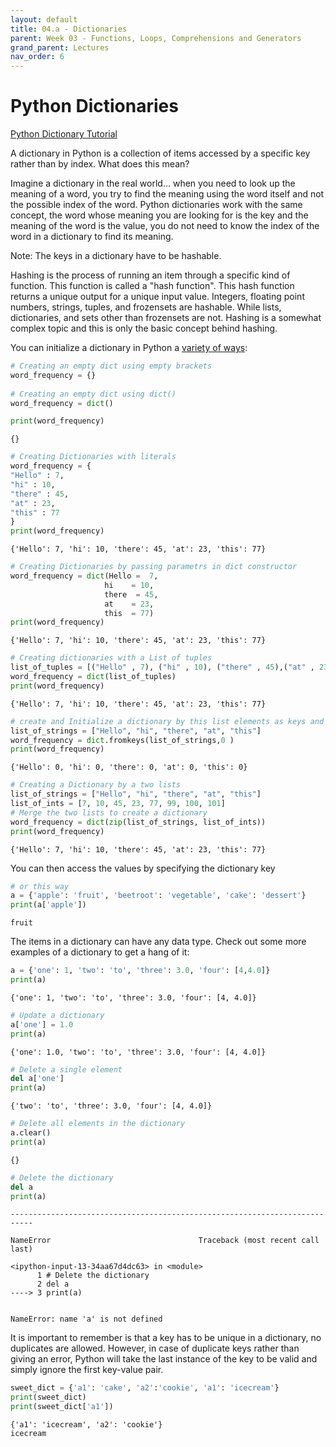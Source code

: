 ```yaml
---
layout: default
title: 04.a - Dictionaries
parent: Week 03 - Functions, Loops, Comprehensions and Generators
grand_parent: Lectures
nav_order: 6
---
```

# Python Dictionaries
[Python Dictionary Tutorial](https://www.datacamp.com/community/tutorials/python-dictionary-tutorial)

A dictionary in Python is a collection of items accessed by a specific key rather than by index. What does this mean?

Imagine a dictionary in the real world... when you need to look up the meaning of a word, you try to find the meaning using the word itself and not the possible index of the word. Python dictionaries work with the same concept, the word whose meaning you are looking for is the key and the meaning of the word is the value, you do not need to know the index of the word in a dictionary to find its meaning.

Note: The keys in a dictionary have to be hashable.

Hashing is the process of running an item through a specific kind of function. This function is called a "hash function". This hash function returns a unique output for a unique input value. Integers, floating point numbers, strings, tuples, and frozensets are hashable. While lists, dictionaries, and sets other than frozensets are not. Hashing is a somewhat complex topic and this is only the basic concept behind hashing.

You can initialize a dictionary in Python a [variety of ways](https://thispointer.com/python-6-different-ways-to-create-dictionaries/):


```python
# Creating an empty dict using empty brackets
word_frequency = {}
 
# Creating an empty dict using dict()
word_frequency = dict()

print(word_frequency)
```

    {}



```python
# Creating Dictionaries with literals
word_frequency = {
"Hello" : 7,
"hi" : 10,
"there" : 45,
"at" : 23,
"this" : 77
}
print(word_frequency)
```

    {'Hello': 7, 'hi': 10, 'there': 45, 'at': 23, 'this': 77}



```python
# Creating Dictionaries by passing parametrs in dict constructor
word_frequency = dict(Hello =  7, 
                     hi    = 10,
                     there  = 45,
                     at    = 23,
                     this  = 77)
print(word_frequency)
```

    {'Hello': 7, 'hi': 10, 'there': 45, 'at': 23, 'this': 77}



```python
# Creating dictionaries with a List of tuples    
list_of_tuples = [("Hello" , 7), ("hi" , 10), ("there" , 45),("at" , 23),("this" , 77)]
word_frequency = dict(list_of_tuples)
print(word_frequency)
```

    {'Hello': 7, 'hi': 10, 'there': 45, 'at': 23, 'this': 77}



```python
# create and Initialize a dictionary by this list elements as keys and with same value 0
list_of_strings = ["Hello", "hi", "there", "at", "this"]
word_frequency = dict.fromkeys(list_of_strings,0 )
print(word_frequency)
```

    {'Hello': 0, 'hi': 0, 'there': 0, 'at': 0, 'this': 0}



```python
# Creating a Dictionary by a two lists
list_of_strings = ["Hello", "hi", "there", "at", "this"]
list_of_ints = [7, 10, 45, 23, 77, 99, 100, 101]
# Merge the two lists to create a dictionary
word_frequency = dict(zip(list_of_strings, list_of_ints))
print(word_frequency)
```

    {'Hello': 7, 'hi': 10, 'there': 45, 'at': 23, 'this': 77}


You can then access the values by specifying the dictionary key


```python
# or this way
a = {'apple': 'fruit', 'beetroot': 'vegetable', 'cake': 'dessert'}
print(a['apple'])
```

    fruit


The items in a dictionary can have any data type. Check out some more examples of a dictionary to get a hang of it:


```python
a = {'one': 1, 'two': 'to', 'three': 3.0, 'four': [4,4.0]}
print(a)
```

    {'one': 1, 'two': 'to', 'three': 3.0, 'four': [4, 4.0]}



```python
# Update a dictionary
a['one'] = 1.0 
print(a)
```

    {'one': 1.0, 'two': 'to', 'three': 3.0, 'four': [4, 4.0]}



```python
# Delete a single element
del a['one'] 
print(a)
```

    {'two': 'to', 'three': 3.0, 'four': [4, 4.0]}



```python
# Delete all elements in the dictionary
a.clear()
print(a)
```

    {}



```python
# Delete the dictionary
del a 
print(a)
```


    ---------------------------------------------------------------------------

    NameError                                 Traceback (most recent call last)

    <ipython-input-13-34aa67d4dc63> in <module>
          1 # Delete the dictionary
          2 del a
    ----> 3 print(a)
    

    NameError: name 'a' is not defined


It is important to remember is that a key has to be unique in a dictionary, no duplicates are allowed. However, in case of duplicate keys rather than giving an error, Python will take the last instance of the key to be valid and simply ignore the first key-value pair.


```python
sweet_dict = {'a1': 'cake', 'a2':'cookie', 'a1': 'icecream'}
print(sweet_dict)
print(sweet_dict['a1'])
```

    {'a1': 'icecream', 'a2': 'cookie'}
    icecream



```python

```
